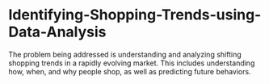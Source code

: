 # Identifying-Shopping-Trends-using-Data-Analysis
The problem being addressed is understanding and analyzing shifting shopping trends in a rapidly evolving market. This includes understanding how, when, and why people shop, as well as predicting future behaviors.
